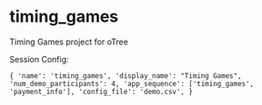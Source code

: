 # timing_games
Timing Games project for oTree

Session Config:

`{
    'name': 'timing_games',
    'display_name': "Timing Games",
    'num_demo_participants': 4,
    'app_sequence': ['timing_games', 'payment_info'],
    'config_file': 'demo.csv',
}`
